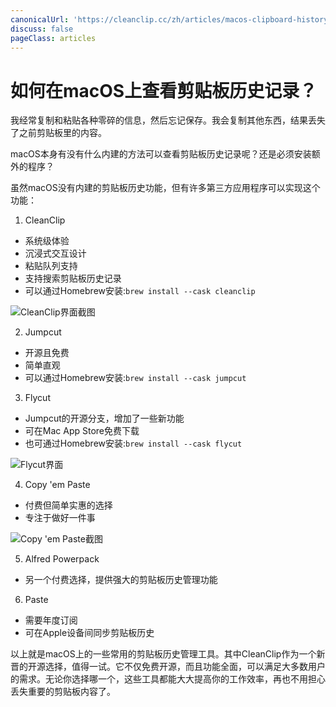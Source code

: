 ```yaml
---
canonicalUrl: 'https://cleanclip.cc/zh/articles/macos-clipboard-history-tools'
discuss: false
pageClass: articles
---
```


# 如何在macOS上查看剪贴板历史记录？

我经常复制和粘贴各种零碎的信息，然后忘记保存。我会复制其他东西，结果丢失了之前剪贴板里的内容。

macOS本身有没有什么内建的方法可以查看剪贴板历史记录呢？还是必须安装额外的程序？

虽然macOS没有内建的剪贴板历史功能，但有许多第三方应用程序可以实现这个功能：

1. CleanClip

- 系统级体验
- 沉浸式交互设计
- 粘贴队列支持
- 支持搜索剪贴板历史记录
- 可以通过Homebrew安装:`brew install --cask cleanclip`

![CleanClip界面截图](/images/blogs/quickmenu-shortcuts.png)

2. Jumpcut

- 开源且免费 
- 简单直观
- 可以通过Homebrew安装:`brew install --cask jumpcut`

3. Flycut 

- Jumpcut的开源分支，增加了一些新功能
- 可在Mac App Store免费下载
- 也可通过Homebrew安装:`brew install --cask flycut`

![Flycut界面](/images/flycut_interface.png)

4. Copy 'em Paste

- 付费但简单实惠的选择
- 专注于做好一件事

![Copy 'em Paste截图](/images/clipboard_manager_copy_em.png)

5. Alfred Powerpack

- 另一个付费选择，提供强大的剪贴板历史管理功能

6. Paste

- 需要年度订阅
- 可在Apple设备间同步剪贴板历史

以上就是macOS上的一些常用的剪贴板历史管理工具。其中CleanClip作为一个新晋的开源选择，值得一试。它不仅免费开源，而且功能全面，可以满足大多数用户的需求。无论你选择哪一个，这些工具都能大大提高你的工作效率，再也不用担心丢失重要的剪贴板内容了。